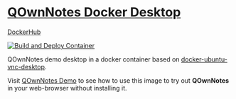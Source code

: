 # [QOwnNotes Docker Desktop](https://github.com/qownnotes/docker-desktop)

[DockerHub](https://hub.docker.com/repository/docker/pbeke/qownnotes-docker-desktop)

[![Build and Deploy Container](https://github.com/qownnotes/docker-desktop/workflows/Build%20and%20Deploy%20Container/badge.svg)](https://github.com/qownnotes/docker-desktop/actions)

QOwnNotes demo desktop in a docker container based on [docker-ubuntu-vnc-desktop](https://github.com/fcwu/docker-ubuntu-vnc-desktop).

Visit [QOwnNotes Demo](https://www.qownnotes.org/getting-started/demo.html) to see how to use this image to try out **QOwnNotes** in your web-browser without installing it.

